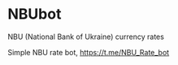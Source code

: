 # NBUbot
NBU (National Bank of Ukraine) currency rates 

Simple NBU rate bot, https://t.me/NBU_Rate_bot
